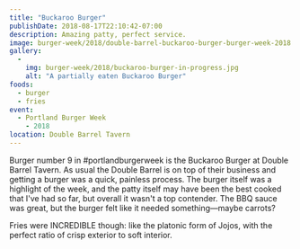 ```yaml
---
title: "Buckaroo Burger"
publishDate: 2018-08-17T22:10:42-07:00
description: Amazing patty, perfect service.
image: burger-week/2018/double-barrel-buckaroo-burger-burger-week-2018.jpg
gallery: 
  - 
    img: burger-week/2018/buckaroo-burger-in-progress.jpg
    alt: "A partially eaten Buckaroo Burger"
foods:
  - burger
  - fries
event: 
  - Portland Burger Week
    - 2018
location: Double Barrel Tavern
---
```

Burger number 9 in #portlandburgerweek is the Buckaroo Burger at Double Barrel Tavern. As usual the Double Barrel is on top of their business and getting a burger was a quick, painless process. The burger itself was a highlight of the week, and the patty itself may have been the best cooked that I've had so far, but overall it wasn't a top contender. The BBQ sauce was great, but the burger felt like it needed something—maybe carrots?

Fries were INCREDIBLE though: like the platonic form of Jojos, with the perfect ratio of crisp exterior to soft interior.
